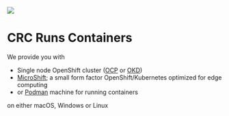 [![](https://avatars.githubusercontent.com/u/46589369?s=120)](https://github.com/crc-org/)

CRC Runs Containers
===================

We provide you with

   * Single node OpenShift cluster ([OCP](https://www.redhat.com/en/technologies/cloud-computing/openshift) or [OKD](https://www.okd.io))
   * [MicroShift](https://microshift.io); a small form factor OpenShift/Kubernetes optimized for edge computing
   * or [Podman](https://podman.io) machine for running containers

on either macOS, Windows or Linux
